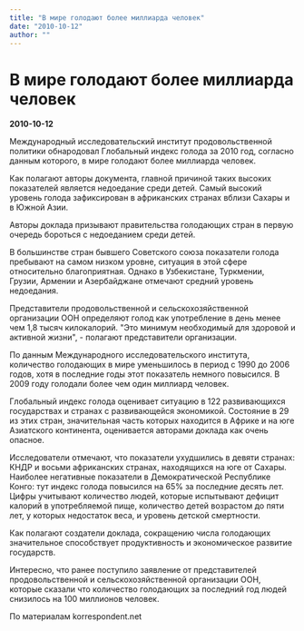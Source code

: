 ```yaml
---
title: "В мире голодают более миллиарда человек"
date: "2010-10-12"
author: ""
---
```


# В мире голодают более миллиарда человек

**2010-10-12** 

Международный исследовательский институт продовольственной политики обнародовал Глобальный индекс голода за 2010 год, согласно данным которого, в мире голодают более миллиарда человек.

Как полагают авторы документа, главной причиной таких высоких показателей является недоедание среди детей. Самый высокий уровень голода зафиксирован в африканских странах вблизи Сахары и в Южной Азии.

Авторы доклада призывают правительства голодающих стран в первую очередь бороться с недоеданием среди детей.

В большинстве стран бывшего Советского союза показатели голода пребывают на самом низком уровне, ситуация в этой сфере относительно благоприятная. Однако в Узбекистане, Туркмении, Грузии, Армении и Азербайджане отмечают средний уровень недоедания.

Представители продовольственной и сельскохозяйственной организации ООН определяют голод как употребление в день менее чем 1,8 тысяч килокалорий. "Это минимум необходимый для здоровой и активной жизни", - полагают представители организации.

По данным Международного исследовательского института, количество голодающих в мире уменьшилось в период с 1990 до 2006 годов, хотя в последние годы этот показатель немного повысился. В 2009 году голодали более чем один миллиард человек.

Глобальный индекс голода оценивает ситуацию в 122 развивающихся государствах и странах с развивающейся экономикой. Состояние в 29 из этих стран, значительная часть которых находится в Африке и на юге Азиатского континента, оценивается авторами доклада как очень опасное.

Исследователи отмечают, что показатели ухудшились в девяти странах: КНДР и восьми африканских странах, находящихся на юге от Сахары. Наиболее негативные показатели в Демократической Республике Конго: тут индекс голода повысился на 65% за последние десять лет. Цифры учитывают количество людей, которые испытывают дефицит калорий в употребляемой пище, количество детей возрастом до пяти лет, у которых недостаток веса, и уровень детской смертности.

Как полагают создатели доклада, сокращению числа голодающих значительное способствует продуктивность и экономическое развитие государств.

Интересно, что ранее поступило заявление от представителей продовольственной и сельскохозяйственной организации ООН, которые сказали что количество голодающих за последний год людей снизилось на 100 миллионов человек.

По материалам korrespondent.net